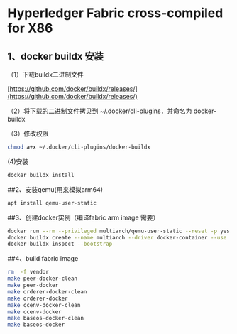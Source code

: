 # Hyperledger Fabric cross-compiled for X86

## 1、docker buildx 安装
（1）下载buildx二进制文件

[https://github.com/docker/buildx/releases/](https://github.com/docker/buildx/releases/)

（2）将下载的二进制文件拷贝到 ~/.docker/cli-plugins，并命名为 docker-buildx

（3）修改权限
```bash
chmod a+x ~/.docker/cli-plugins/docker-buildx
```
(4)安装
```bash
docker buildx install
```

##2、安装qemu(用来模拟arm64)
```bash
apt install qemu-user-static
```

##3、创建docker实例（编译fabric arm image 需要）
```bash
docker run --rm --privileged multiarch/qemu-user-static --reset -p yes
docker buildx create --name multiarch --driver docker-container --use
docker buildx inspect --bootstrap
```
##4、build fabric image
```bash
rm  -f vendor 
make peer-docker-clean
make peer-docker
make orderer-docker-clean
make orderer-docker
make ccenv-docker-clean
make ccenv-docker
make baseos-docker-clean
make baseos-docker
```
